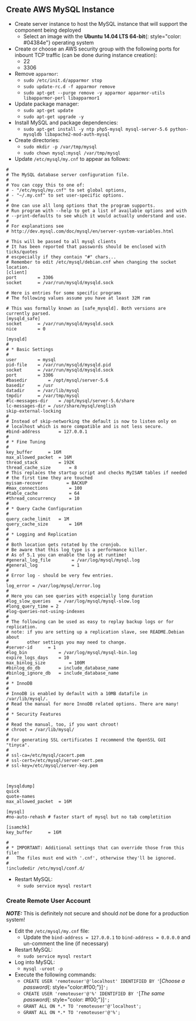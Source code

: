 ## Create AWS MySQL Instance
* Create server instance to host the MySQL instance that will support the component being deployed
  * Select an image with the **Ubuntu 14.04 LTS 64-bit**{: style="color: #04384e"} operating system
* Create or choose an AWS security group with the following ports for inbount TCP traffic (can be done during instance creation):
  * 22
  * 3306
* Remove `apparmor`:
  * `sudo /etc/init.d/apparmor stop`
  * `sudo update-rc.d -f apparmor remove`
  * `sudo apt-get --purge remove -y apparmor apparmor-utils libapparmor-perl libapparmor1`
* Update package manager:
  * `sudo apt-get update`
  * `sudo apt-get upgrade -y`
* Install MySQL and package dependencies:
  * `sudo apt-get install -y ntp php5-mysql mysql-server-5.6 python-mysqldb libapache2-mod-auth-mysql`
* Create directories:
  * `sudo mkdir -p /var/tmp/mysql`
  * `sudo chown mysql:mysql /var/tmp/mysql`
* Update `/etc/mysql/my.cnf` to appear as follows:

~~~~
#
# The MySQL database server configuration file.
#
# You can copy this to one of:
# - "/etc/mysql/my.cnf" to set global options,
# - "~/.my.cnf" to set user-specific options.
#
# One can use all long options that the program supports.
# Run program with --help to get a list of available options and with
# --print-defaults to see which it would actually understand and use.
#
# For explanations see
# http://dev.mysql.com/doc/mysql/en/server-system-variables.html

# This will be passed to all mysql clients
# It has been reported that passwords should be enclosed with ticks/quotes
# escpecially if they contain "#" chars...
# Remember to edit /etc/mysql/debian.cnf when changing the socket location.
[client]
port        = 3306
socket      = /var/run/mysqld/mysqld.sock

# Here is entries for some specific programs
# The following values assume you have at least 32M ram

# This was formally known as [safe_mysqld]. Both versions are currently parsed.
[mysqld_safe]
socket      = /var/run/mysqld/mysqld.sock
nice        = 0

[mysqld]
#
# * Basic Settings
#
user        = mysql
pid-file    = /var/run/mysqld/mysqld.pid
socket      = /var/run/mysqld/mysqld.sock
port        = 3306
#basedir        = /opt/mysql/server-5.6
basedir     = /usr
datadir     = /var/lib/mysql
tmpdir      = /var/tmp/mysql
#lc-messages-dir    = /opt/mysql/server-5.6/share
lc-messages-dir = /usr/share/mysql/english
skip-external-locking
#
# Instead of skip-networking the default is now to listen only on
# localhost which is more compatible and is not less secure.
#bind-address       = 127.0.0.1
#
# * Fine Tuning
#
key_buffer      = 16M
max_allowed_packet  = 16M
thread_stack        = 192K
thread_cache_size       = 8
# This replaces the startup script and checks MyISAM tables if needed
# the first time they are touched
myisam-recover         = BACKUP
#max_connections        = 100
#table_cache            = 64
#thread_concurrency     = 10
#
# * Query Cache Configuration
#
query_cache_limit   = 1M
query_cache_size        = 16M
#
# * Logging and Replication
#
# Both location gets rotated by the cronjob.
# Be aware that this log type is a performance killer.
# As of 5.1 you can enable the log at runtime!
#general_log_file        = /var/log/mysql/mysql.log
#general_log             = 1
#
# Error log - should be very few entries.
#
log_error = /var/log/mysql/error.log
#
# Here you can see queries with especially long duration
#log_slow_queries   = /var/log/mysql/mysql-slow.log
#long_query_time = 2
#log-queries-not-using-indexes
#
# The following can be used as easy to replay backup logs or for replication.
# note: if you are setting up a replication slave, see README.Debian about
#       other settings you may need to change.
#server-id      = 1
#log_bin            = /var/log/mysql/mysql-bin.log
expire_logs_days    = 10
max_binlog_size         = 100M
#binlog_do_db       = include_database_name
#binlog_ignore_db   = include_database_name
#
# * InnoDB
#
# InnoDB is enabled by default with a 10MB datafile in /var/lib/mysql/.
# Read the manual for more InnoDB related options. There are many!
#
# * Security Features
#
# Read the manual, too, if you want chroot!
# chroot = /var/lib/mysql/
#
# For generating SSL certificates I recommend the OpenSSL GUI "tinyca".
#
# ssl-ca=/etc/mysql/cacert.pem
# ssl-cert=/etc/mysql/server-cert.pem
# ssl-key=/etc/mysql/server-key.pem



[mysqldump]
quick
quote-names
max_allowed_packet  = 16M

[mysql]
#no-auto-rehash # faster start of mysql but no tab completition

[isamchk]
key_buffer      = 16M

#
# * IMPORTANT: Additional settings that can override those from this file!
#   The files must end with '.cnf', otherwise they'll be ignored.
#
!includedir /etc/mysql/conf.d/
~~~~

* Restart MySQL:
  * `sudo service mysql restart`

### Create Remote User Account
***NOTE:*** This is definitely not secure and should *not* be done for a production system!

* Edit the `/etc/mysql/my.cnf` file:
  * Update the `bind-address = 127.0.0.1` to `bind-address = 0.0.0.0` and un-comment the line (if necessary)
* Restart MySQL:
  * `sudo service mysql restart`
* Log into MySQL:
  * `mysql -uroot -p`
* Execute the following commands:
  * `CREATE USER 'remoteuser'@'localhost' IDENTIFIED BY '`[*Choose a password*{: style="color:#f00;"}]`';`
  * `CREATE USER 'remoteuser'@'%' IDENTIFIED BY '`[*The same password*{: style="color: #f00;"}]`';`
  * `GRANT ALL ON *.* TO 'remoteuser'@'localhost';`
  * `GRANT ALL ON *.* TO 'remoteuser'@'%';`
